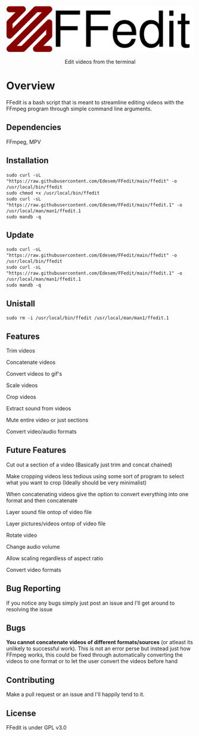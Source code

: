 <p align="center">
<img src="./FFedit.png" width="1000px">
</p>

<p align="center">Edit videos from the terminal</p>

# Overview
FFedit is a bash script that is meant to streamline editing videos with the FFmpeg program through simple command line arguments.

## Dependencies
FFmpeg, MPV

## Installation
```
sudo curl -sL "https://raw.githubusercontent.com/Edesem/FFedit/main/ffedit" -o /usr/local/bin/ffedit
sudo chmod +x /usr/local/bin/ffedit
sudo curl -sL "https://raw.githubusercontent.com/Edesem/FFedit/main/ffedit.1" -o /usr/local/man/man1/ffedit.1
sudo mandb -q
```

## Update
```
sudo curl -sL "https://raw.githubusercontent.com/Edesem/FFedit/main/ffedit" -o /usr/local/bin/ffedit
sudo curl -sL "https://raw.githubusercontent.com/Edesem/FFedit/main/ffedit.1" -o /usr/local/man/man1/ffedit.1
sudo mandb -q
```

## Unistall
```
sudo rm -i /usr/local/bin/ffedit /usr/local/man/man1/ffedit.1
```

## Features
Trim videos

Concatenate videos

Convert videos to gif's

Scale videos

Crop videos

Extract sound from videos

Mute entire video or just sections

Convert video/audio formats

## Future Features
Cut out a section of a video (Basically just trim and concat chained)

Make cropping videos less tedious using some sort of program to select what you want to crop (Ideally should be very minimalist)

When concatenating videos give the option to convert everything into one format and then concatenate

Layer sound file ontop of video file 

Layer pictures/videos ontop of video file

Rotate video

Change audio volume 

Allow scaling regardless of aspect ratio

Convert video formats

## Bug Reporting
If you notice any bugs simply just post an issue and I'll get around to resolving the issue

## Bugs
**You cannot concatenate videos of different formats/sources** (or atleast its unlikely to successful work).
This is not an error perse but instead just how FFmpeg works, this could be fixed through automatically converting the videos to one format or to let the user convert the videos before hand

## Contributing
Make a pull request or an issue and I'll happily tend to it.

## License
FFedit is under GPL v3.0

